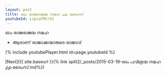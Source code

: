 ```yaml
---
layout: post
title: ഓം രാജരാജയ നമഹ ൧൧ ടൈംസ്
youtubeId: LipcafMCrSI
---
```

 
 
 ഓം രാജരാജയ നമഹ 
 
 -  ആരാണ് രാജാക്കന്മാരുടെ രാജാവ് 
 
  
 
  
 
 
 
 
 
 


{% include youtubePlayer.html id=page.youtubeId %}
 
[Next]({{ site.baseurl }}{% link  split2/_posts/2015-03-19-ഓം പവിത്രയ നമഹ ൧൧ ടൈംസ്.md%})
 
